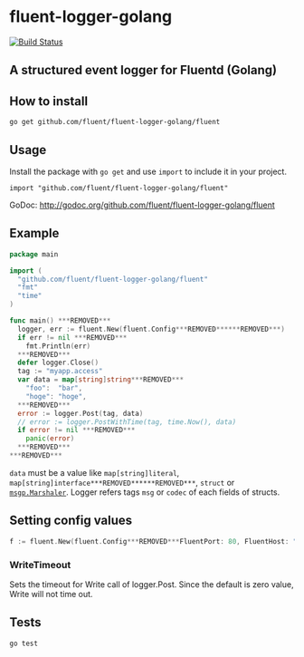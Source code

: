 fluent-logger-golang
====

[![Build Status](https://travis-ci.org/fluent/fluent-logger-golang.png?branch=master)](https://travis-ci.org/fluent/fluent-logger-golang)

## A structured event logger for Fluentd (Golang)

## How to install

```
go get github.com/fluent/fluent-logger-golang/fluent
```

## Usage

Install the package with `go get` and use `import` to include it in your project.

```
import "github.com/fluent/fluent-logger-golang/fluent"
```

GoDoc: http://godoc.org/github.com/fluent/fluent-logger-golang/fluent

## Example

```go
package main

import (
  "github.com/fluent/fluent-logger-golang/fluent"
  "fmt"
  "time"
)

func main() ***REMOVED***
  logger, err := fluent.New(fluent.Config***REMOVED******REMOVED***)
  if err != nil ***REMOVED***
    fmt.Println(err)
  ***REMOVED***
  defer logger.Close()
  tag := "myapp.access"
  var data = map[string]string***REMOVED***
    "foo":  "bar",
    "hoge": "hoge",
  ***REMOVED***
  error := logger.Post(tag, data)
  // error := logger.PostWithTime(tag, time.Now(), data)
  if error != nil ***REMOVED***
    panic(error)
  ***REMOVED***
***REMOVED***
```

`data` must be a value like `map[string]literal`, `map[string]interface***REMOVED******REMOVED***`, `struct` or [`msgp.Marshaler`](http://godoc.org/github.com/tinylib/msgp/msgp#Marshaler). Logger refers tags `msg` or `codec` of each fields of structs.

## Setting config values

```go
f := fluent.New(fluent.Config***REMOVED***FluentPort: 80, FluentHost: "example.com"***REMOVED***)
```

### WriteTimeout

Sets the timeout for Write call of logger.Post.
Since the default is zero value, Write will not time out.

## Tests
```
go test
```
